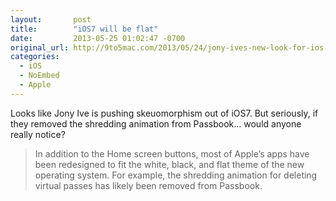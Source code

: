 ```yaml
---
layout:       post
title:        "iOS7 will be flat"
date:         2013-05-25 01:02:47 -0700
original_url: http://9to5mac.com/2013/05/24/jony-ives-new-look-for-ios-7-black-white-and-flat-all-over/?utm_content=bufferbc12c&utm_source=buffer&utm_medium=twitter&utm_campaign=Buffer
categories:
  - iOS
  - NoEmbed
  - Apple
---
```


Looks like Jony Ive is pushing skeuomorphism out of iOS7. But seriously, if they removed the shredding animation from Passbook... would anyone really notice?

 > 
 > 
 >  In addition to the Home screen buttons, most of Apple’s apps have been redesigned to fit the white, black, and flat theme of the new operating system. For example, the shredding animation for deleting virtual passes has likely been removed from Passbook. 
 > 
 > 
